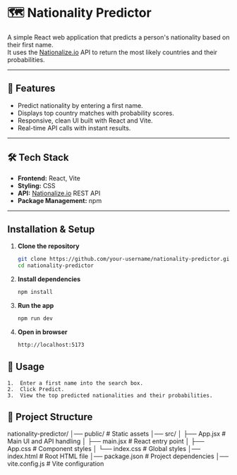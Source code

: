 # 🗺️ Nationality Predictor

A simple React web application that predicts a person's nationality based on their first name.  
It uses the [Nationalize.io](https://nationalize.io/) API to return the most likely countries and their probabilities.

---

## 📌 Features
- Predict nationality by entering a first name.
- Displays top country matches with probability scores.
- Responsive, clean UI built with React and Vite.
- Real-time API calls with instant results.

---

## 🛠️ Tech Stack
- **Frontend:** React, Vite
- **Styling:** CSS
- **API:** [Nationalize.io](https://nationalize.io/) REST API
- **Package Management:** npm

---

## Installation & Setup

1. **Clone the repository**
   ```bash
   git clone https://github.com/your-username/nationality-predictor.git
   cd nationality-predictor
2.	**Install dependencies**
    ```bash
  	npm install
3.  **Run the app**
    ```bash
  	npm run dev
4.  **Open in browser**
    ```bash
  	http://localhost:5173

## 🚀 Usage
	1.	Enter a first name into the search box.
	2.	Click Predict.
	3.	View the top predicted nationalities and their probabilities.

## 📂 Project Structure 
  nationality-predictor/
│── public/             # Static assets
│── src/
│   ├── App.jsx         # Main UI and API handling
│   ├── main.jsx        # React entry point
│   ├── App.css         # Component styles
│   └── index.css       # Global styles
│── index.html          # Root HTML file
│── package.json        # Project dependencies
│── vite.config.js      # Vite configuration
   
